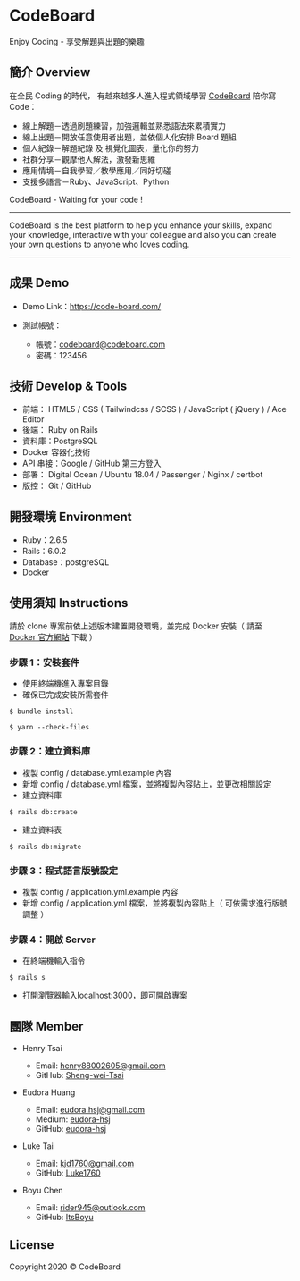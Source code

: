 # CodeBoard
Enjoy Coding - 享受解題與出題的樂趣

## 簡介 Overview

在全民 Coding 的時代，  有越來越多人進入程式領域學習
[CodeBoard](https://code-board.com/) 陪你寫 Code：
- 線上解題－透過刷題練習，加強邏輯並熟悉語法來累積實力
- 線上出題－開放任意使用者出題，並依個人化安排 Board 題組
- 個人紀錄－解題紀錄 及 視覺化圖表，量化你的努力
- 社群分享－觀摩他人解法，激發新思維
- 應用情境－自我學習／教學應用／同好切磋
- 支援多語言－Ruby、JavaScript、Python

CodeBoard - Waiting for your code !

---

CodeBoard is the best platform to help you enhance your skills, expand your knowledge, interactive with your colleague and also you can create your own questions to anyone who loves coding.

---

## 成果 Demo
- Demo Link：https://code-board.com/  

- 測試帳號：
    - 帳號：codeboard@codeboard.com  
    - 密碼：123456

## 技術 Develop & Tools
- 前端： HTML5 / CSS ( Tailwindcss / SCSS )  /  JavaScript ( jQuery ) / Ace Editor
- 後端： Ruby on Rails
- 資料庫：PostgreSQL
- Docker 容器化技術
- API 串接：Google / GitHub 第三方登入
- 部署： Digital Ocean / Ubuntu 18.04 / Passenger / Nginx / certbot
- 版控： Git / GitHub

## 開發環境 Environment
- Ruby：2.6.5
- Rails：6.0.2
- Database：postgreSQL
- Docker

## 使用須知 Instructions

請於 clone 專案前依上述版本建置開發環境，並完成 Docker 安裝（ 請至 [Docker 官方網站](https://www.docker.com/products/docker-desktop) 下載 ）

### 步驟 1：安裝套件
* 使用終端機進入專案目錄
* 確保已完成安裝所需套件
```
$ bundle install
```
```
$ yarn --check-files
```
### 步驟 2：建立資料庫
* 複製 config / database.yml.example 內容
* 新增 config / database.yml 檔案，並將複製內容貼上，並更改相關設定
* 建立資料庫
```
$ rails db:create
```
* 建立資料表
```
$ rails db:migrate
```
### 步驟 3：程式語言版號設定

* 複製 config / application.yml.example 內容
* 新增 config / application.yml 檔案，並將複製內容貼上（ 可依需求進行版號調整 ）

### 步驟 4：開啟 Server

* 在終端機輸入指令
```
$ rails s
```
* 打開瀏覽器輸入localhost:3000，即可開啟專案

## 團隊 Member
- Henry Tsai
    - Email: henry88002605@gmail.com
    - GitHub: [Sheng-wei-Tsai](https://github.com/Sheng-wei-Tsai)
- Eudora Huang
    - Email: eudora.hsj@gmail.com
    - Medium: [eudora-hsj](https://medium.com/eudora-hsj)
    - GitHub: [eudora-hsj](https://github.com/eudora-hsj)

- Luke Tai
    - Email: kjd1760@gmail.com
    - GitHub: [Luke1760](https://github.com/Luke1760)
- Boyu Chen
    - Email: rider945@outlook.com
    - GitHub: [ItsBoyu](https://github.com/ItsBoyu)

## License
Copyright 2020 © CodeBoard
